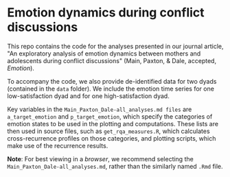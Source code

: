 # Emotion dynamics during conflict discussions

This repo contains the code for the analyses presented in our journal article, "An exploratory analysis of emotion dynamics between mothers and adolescents during conflict discussions" (Main, Paxton, &amp; Dale, accepted, *Emotion*).

To accompany the code, we also provide de-identified data for two dyads (contained in the `data` folder). We include the emotion time series for one low-satisfaction dyad and for one high-satisfaction dyad.

Key variables in the `Main_Paxton_Dale-all_analyses.md files` are `a_target_emotion` and `p_target_emotion`, which specify the categories of emotion states to be used in the plotting and computations. These lists are then used in source files, such as `get_rqa_measures.R`, which calculates cross-recurrence profiles on those categories, and plotting scripts, which make use of the recurrence results. 

**Note**: For best viewing in a *browser*, we recommend selecting the `Main_Paxton_Dale-all_analyses.md`, rather than the similarly named `.Rmd` file.
